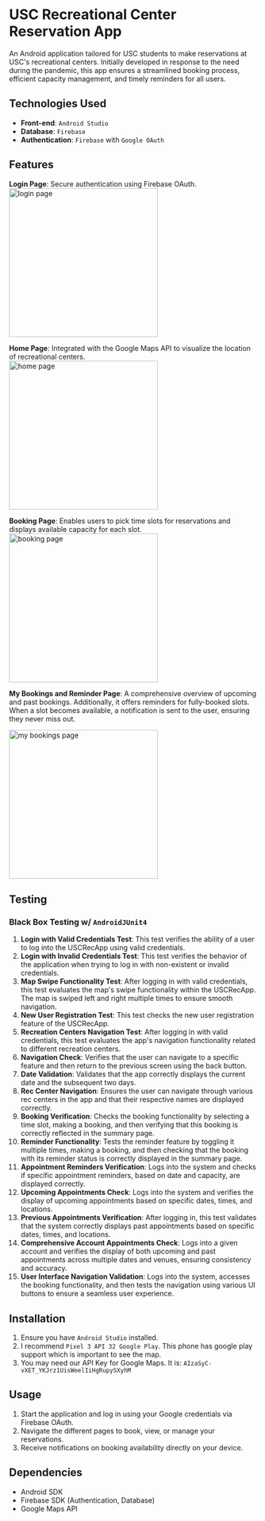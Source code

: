 # USC Recreational Center Reservation App

An Android application tailored for USC students to make reservations at USC's recreational centers. Initially developed in response to the need during the pandemic, this app ensures a streamlined booking process, efficient capacity management, and timely reminders for all users.

## Technologies Used
* **Front-end**: `Android Studio`
* **Database**: `Firebase`
* **Authentication**: `Firebase` with `Google OAuth`

## Features
**Login Page**: Secure authentication using Firebase OAuth.\
<img src="img/login_page.png" alt="login page" width="300">

**Home Page**: Integrated with the Google Maps API to visualize the location of recreational centers. \
<img src="img/home_page.png" alt="home page" width="300">

**Booking Page**: Enables users to pick time slots for reservations and displays available capacity for each slot. \
<img src="img/booking_page.png" alt="booking page" width="300">

**My Bookings and Reminder Page**: A comprehensive overview of upcoming and past bookings. Additionally, it offers reminders for fully-booked slots. When a slot becomes available, a notification is sent to the user, ensuring they never miss out.

<img src="img/bookingsAndReminder_page.png" alt="my bookings page" width="300">

## Testing
### Black Box Testing w/ `AndroidJUnit4`
1. **Login with Valid Credentials Test**: This test verifies the ability of a user to log into the USCRecApp using valid credentials. 
2. **Login with Invalid Credentials Test**: This test verifies the behavior of the application when trying to log in with non-existent or invalid credentials.
3. **Map Swipe Functionality Test**: After logging in with valid credentials, this test evaluates the map's swipe functionality within the USCRecApp. The map is swiped left and right multiple times to ensure smooth navigation.
4. **New User Registration Test**: This test checks the new user registration feature of the USCRecApp.
5. **Recreation Centers Navigation Test**: After logging in with valid credentials, this test evaluates the app's navigation functionality related to different recreation centers.
6. **Navigation Check**: Verifies that the user can navigate to a specific feature and then return to the previous screen using the back button.
7. **Date Validation**: Validates that the app correctly displays the current date and the subsequent two days.
8. **Rec Center Navigation**: Ensures the user can navigate through various rec centers in the app and that their respective names are displayed correctly.
9. **Booking Verification**: Checks the booking functionality by selecting a time slot, making a booking, and then verifying that this booking is correctly reflected in the summary page.
10. **Reminder Functionality**: Tests the reminder feature by toggling it multiple times, making a booking, and then checking that the booking with its reminder status is correctly displayed in the summary page.
11. **Appointment Reminders Verification**: Logs into the system and checks if specific appointment reminders, based on date and capacity, are displayed correctly.
12. **Upcoming Appointments Check**: Logs into the system and verifies the display of upcoming appointments based on specific dates, times, and locations.
13. **Previous Appointments Verification**: After logging in, this test validates that the system correctly displays past appointments based on specific dates, times, and locations.
14. **Comprehensive Account Appointments Check**: Logs into a given account and verifies the display of both upcoming and past appointments across multiple dates and venues, ensuring consistency and accuracy.
15. **User Interface Navigation Validation**: Logs into the system, accesses the booking functionality, and then tests the navigation using various UI buttons to ensure a seamless user experience.

## Installation
1. Ensure you have `Android Studio` installed.
2. I recommend `Pixel 3 API 32 Google Play`. This phone has google play support which is important to see the map.
3. You may need our API Key for Google Maps. It is: `AIzaSyC-vXET_YKJrz1UisWeelIiHgRupySXyhM`

## Usage
1. Start the application and log in using your Google credentials via Firebase OAuth.
2. Navigate the different pages to book, view, or manage your reservations.
3. Receive notifications on booking availability directly on your device.

## Dependencies
* Android SDK
* Firebase SDK (Authentication, Database)
* Google Maps API
